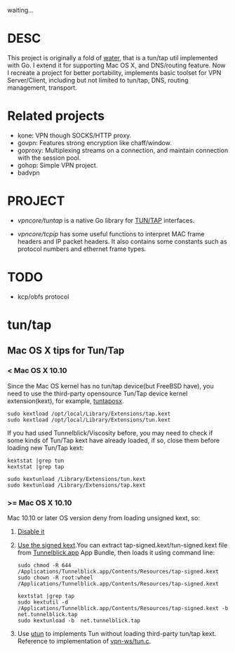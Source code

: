 waiting...


# DESC
This project is originally a fold of [water](https://github.com/songgao/water), that is a tun/tap util implemented with Go. I extend it for supporting Mac OS X, and DNS/routing feature. Now I recreate a project for better portability, implements basic toolset for VPN Server/Client, including but not limited to tun/tap, DNS, routing management, transport.

# Related projects

* kone: VPN though SOCKS/HTTP proxy.
* govpn: Features strong encryption like chaff/window.
* goproxy: Multiplexing streams on a connection, and maintain connection with the session pool.
* gohop: Simple VPN project.
* badvpn


# PROJECT
* *vpncore/tuntap* is a native Go library for [TUN/TAP](http://en.wikipedia.org/wiki/TUN/TAP) interfaces.

* *vpncore/tcpip* has some useful functions to interpret MAC frame headers and IP packet headers. It also contains some constants such as protocol numbers and ethernet frame types.

# TODO
* kcp/obfs protocol


# tun/tap
## Mac OS X tips for Tun/Tap
### < Mac OS X 10.10

Since the Mac OS kernel has no tun/tap device(but FreeBSD have), you need to use the third-party opensource Tun/Tap device
kernel extension(kext), for example, [tuntaposx](http://tuntaposx.sourceforge.net).

```
sudo kextload /opt/local/Library/Extensions/tap.kext
sudo kextload /opt/local/Library/Extensions/tun.kext
```

If you had used Tunnelblick/Viscosity before, you may need to check if some kinds of Tun/Tap kext have already loaded,
if so, close them before loading new Tun/Tap kext:

```
kextstat |grep tun
kextstat |grep tap

sudo kextunload /Library/Extensions/tun.kext
sudo kextunload /Library/Extensions/tap.kext
```

### >= Mac OS X 10.10

Mac 10.10 or later OS version deny from loading unsigned kext, so:

1. [Disable it](https://github.com/sergeybratus/netfluke/blob/master/howto-disable-kext-signing.txt)

2. [Use the signed kext](https://github.com/sergeybratus/netfluke/blob/master/howto-load-signed-tunnelblick-drivers.txt).You can extract tap-signed.kext/tun-signed.kext file from [Tunnelblick.app](https://tunnelblick.net) App Bundle, then loads it using command line:

    ```
    sudo chmod -R 644  /Applications/Tunnelblick.app/Contents/Resources/tap-signed.kext
    sudo chown -R root:wheel  /Applications/Tunnelblick.app/Contents/Resources/tap-signed.kext
    
    kextstat |grep tap 
    sudo kextutil -d /Applications/Tunnelblick.app/Contents/Resources/tap-signed.kext -b net.tunnelblick.tap
    sudo kextunload -b  net.tunnelblick.tap
    ```
3. Use [utun](https://github.com/songgao/water/issues/3) to implements Tun without loading third-party tun/tap kext. Reference to implementation of [vpn-ws/tun.c](https://github.com/unbit/vpn-ws/blob/master/src/tuntap.c). 


